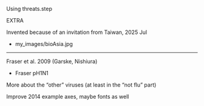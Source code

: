 
Using threats.step

EXTRA 

Invented because of an invitation from Taiwan, 2025 Jul
* my_images/bioAsia.jpg

----------------------------------------------------------------------

Fraser et al. 2009 (Garske, Nishiura)
* Fraser pH1N1

More about the “other” viruses (at least in the “not flu” part)

Improve 2014 example axes, maybe fonts as well
